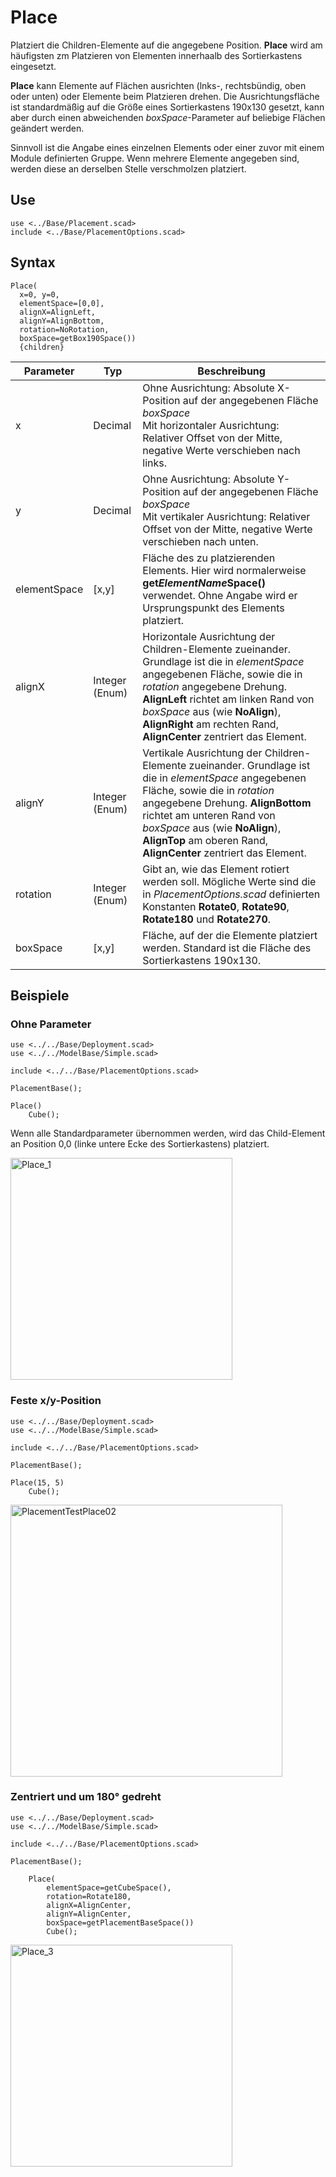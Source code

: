 # Place

Platziert die Children-Elemente auf die angegebene Position. __Place__ wird am häufigsten zm Platzieren von Elementen innerhaalb des Sortierkastens eingesetzt.

__Place__ kann Elemente auf Flächen ausrichten (lnks-, rechtsbündig, oben oder unten) oder Elemente beim Platzieren drehen. Die Ausrichtungsfläche ist standardmäßig auf die Größe eines Sortierkastens 190x130 gesetzt, kann aber durch einen abweichenden *boxSpace*-Parameter auf beliebige Flächen geändert werden.

Sinnvoll ist die Angabe eines einzelnen Elements oder einer zuvor mit einem Module definierten Gruppe. Wenn mehrere Elemente angegeben sind, werden diese an derselben Stelle verschmolzen platziert.

## Use
```
use <../Base/Placement.scad>
include <../Base/PlacementOptions.scad>
```

## Syntax
```
Place(
  x=0, y=0, 
  elementSpace=[0,0], 
  alignX=AlignLeft, 
  alignY=AlignBottom, 
  rotation=NoRotation, 
  boxSpace=getBox190Space())
  {children}
```

| Parameter | Typ | Beschreibung |
| ------ | ------ | ------ |
| x | Decimal | Ohne Ausrichtung: Absolute X-Position auf der angegebenen Fläche *boxSpace*<br/>Mit horizontaler Ausrichtung: Relativer Offset von der Mitte, negative Werte verschieben nach links. |
| y | Decimal | Ohne Ausrichtung: Absolute Y-Position auf der angegebenen Fläche *boxSpace*<br/>Mit vertikaler Ausrichtung: Relativer Offset von der Mitte, negative Werte verschieben nach unten. |
| elementSpace | \[x,y] | Fläche des zu platzierenden Elements. Hier wird normalerweise __get*ElementName*Space()__ verwendet. Ohne Angabe wird er Ursprungspunkt des Elements platziert. |
| alignX | Integer (Enum) | Horizontale Ausrichtung der Children-Elemente zueinander. Grundlage ist die in *elementSpace* angegebenen Fläche, sowie die in *rotation* angegebene Drehung. __AlignLeft__ richtet am linken Rand von *boxSpace* aus (wie __NoAlign__), __AlignRight__ am rechten Rand, __AlignCenter__ zentriert das Element. |
| alignY | Integer (Enum) | Vertikale Ausrichtung der Children-Elemente zueinander. Grundlage ist die in *elementSpace* angegebenen Fläche, sowie die in *rotation* angegebene Drehung. __AlignBottom__ richtet am unteren Rand von *boxSpace* aus (wie __NoAlign__), __AlignTop__ am oberen Rand, __AlignCenter__ zentriert das Element. |
| rotation | Integer (Enum) | Gibt an, wie das Element rotiert werden soll. Mögliche Werte sind die in *PlacementOptions.scad* definierten Konstanten __Rotate0__, __Rotate90__, __Rotate180__ und __Rotate270__. |
| boxSpace | \[x,y] | Fläche, auf der die Elemente platziert werden. Standard ist die Fläche des Sortierkastens 190x130. |

## Beispiele

### Ohne Parameter
```
use <../../Base/Deployment.scad>
use <../../ModelBase/Simple.scad>

include <../../Base/PlacementOptions.scad>

PlacementBase();

Place()
    Cube();
```

Wenn alle Standardparameter übernommen werden, wird das Child-Element an Position 0,0 (linke untere Ecke des Sortierkastens) platziert.

<img width="355" alt="Place_1" src="https://user-images.githubusercontent.com/48654609/168483755-c7f5a726-434b-47ca-8535-031530f50aa2.png">

### Feste x/y-Position
```
use <../../Base/Deployment.scad>
use <../../ModelBase/Simple.scad>

include <../../Base/PlacementOptions.scad>

PlacementBase();

Place(15, 5)
    Cube();
```

<img width="435" alt="PlacementTestPlace02" src="https://user-images.githubusercontent.com/48654609/168484600-ba5da09d-fa92-4260-a413-123324c66ac9.png">

### Zentriert und um 180° gedreht

```
use <../../Base/Deployment.scad>
use <../../ModelBase/Simple.scad>

include <../../Base/PlacementOptions.scad>

PlacementBase();

    Place(
        elementSpace=getCubeSpace(), 
        rotation=Rotate180, 
        alignX=AlignCenter, 
        alignY=AlignCenter, 
        boxSpace=getPlacementBaseSpace())
        Cube();
```

<img width="355" alt="Place_3" src="https://user-images.githubusercontent.com/48654609/168484762-89dfee54-a96f-46fa-a005-556fd4f39577.png">

